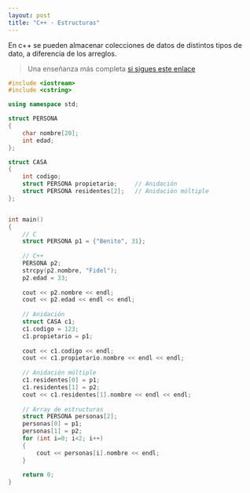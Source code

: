 ```yaml
---
layout: post
title: "C++ · Estructuras"
---
```


En c++ se pueden almacenar colecciones de datos de distintos tipos de dato, a diferencia de los arreglos.

> Una enseñanza más completa [si sigues este enlace](https://www.geeksforgeeks.org/structures-in-cpp/)

```c++
#include <iostream>
#include <cstring>

using namespace std;

struct PERSONA
{
	char nombre[20];
	int edad;
};

struct CASA
{
	int codigo;
	struct PERSONA propietario;		// Anidación
	struct PERSONA residentes[2];	// Anidación múltiple
};


int main()
{
	// C
	struct PERSONA p1 = {"Benito", 31};	 
	
	// C++
	PERSONA p2;		
	strcpy(p2.nombre, "Fidel");
	p2.edad = 33;
	
	cout << p2.nombre << endl;
	cout << p2.edad << endl << endl;
	
	// Anidación
	struct CASA c1;
	c1.codigo = 123;
	c1.propietario = p1;
	
	cout << c1.codigo << endl;
	cout << c1.propietario.nombre << endl << endl;
	
	// Anidación múltiple
	c1.residentes[0] = p1;
	c1.residentes[1] = p2;
	cout << c1.residentes[1].nombre << endl << endl;
	
	// Array de estructuras
	struct PERSONA personas[2];
	personas[0] = p1;
	personas[1] = p2;
	for (int i=0; i<2; i++)
	{
		cout << personas[i].nombre << endl;
	}
	
	return 0;
}
```

